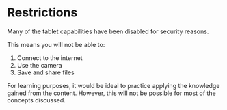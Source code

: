 # Restrictions

Many of the tablet capabilities have been disabled for security reasons.

This means you will not be able to:

1. Connect to the internet
2. Use the camera
3. Save and share files

For learning purposes, it would be ideal to practice applying the knowledge gained from the content. However, this will not be possible for most of the concepts discussed.
